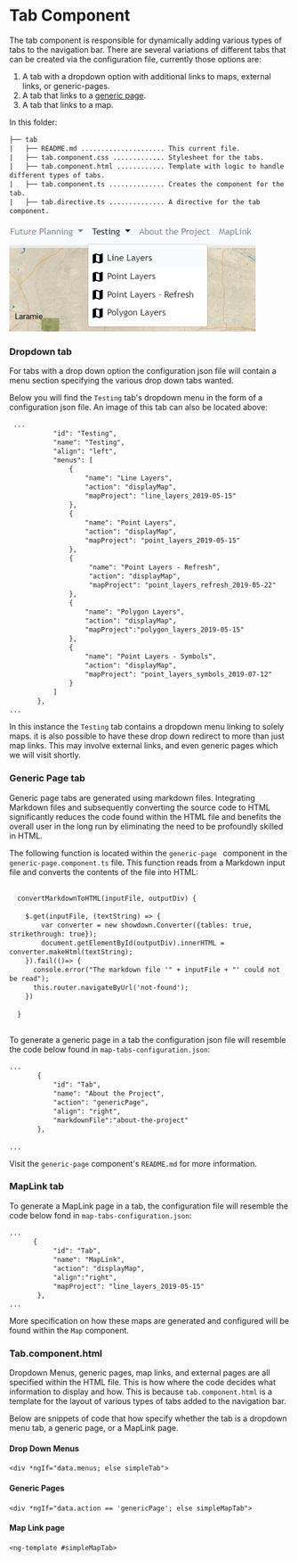 # Tab Component #

The tab component is responsible for dynamically adding various types of tabs to the navigation bar. There are several variations of different tabs that can be created via the configuration file, currently those options are: 

1. A tab with a dropdown option with additional links to maps, external links, or generic-pages.
2. A tab that links to a [generic page](../../generic-page/README.md).
3. A tab that links to a map.

In this folder:

```
├── tab
|   ├── README.md ..................... This current file.
|   ├── tab.component.css ............. Stylesheet for the tabs.
|   ├── tab.component.html ............ Template with logic to handle different types of tabs.
|   ├── tab.component.ts .............. Creates the component for the tab.
|   ├── tab.directive.ts .............. A directive for the tab component.
```

![tab-component](../../../../../doc/images/tab.png)

### Dropdown tab

For tabs with a drop down option the configuration json file will contain a menu section specifying the various drop down tabs wanted. 

Below you will find the ```Testing``` tab's dropdown menu in the form of a configuration json file. An image of this tab can also be located above:

```
 ...
   		   "id": "Testing",
           "name": "Testing",
           "align": "left",
           "menus": [
               {
                   "name": "Line Layers",
                   "action": "displayMap",
                   "mapProject": "line_layers_2019-05-15"
               },
               {
                   "name": "Point Layers",
                   "action": "displayMap",
                   "mapProject": "point_layers_2019-05-15"
               },
               {
                    "name": "Point Layers - Refresh",
                    "action": "displayMap",
                    "mapProject": "point_layers_refresh_2019-05-22"
               },
               {
                   "name": "Polygon Layers",
                   "action": "displayMap",
                   "mapProject":"polygon_layers_2019-05-15"
               },
               {
                   "name": "Point Layers - Symbols",
                   "action": "displayMap",
                   "mapProject": "point_layers_symbols_2019-07-12"
               }
           ]
       },
...
```

In this instance the ```Testing``` tab contains a dropdown menu linking to solely maps. it is also possible to have these drop down redirect to more than just map links. This may involve external links, and even generic pages which we will visit shortly.

### Generic Page tab

Generic page tabs are generated using markdown files. Integrating Markdown files and subsequently converting the source code to HTML significantly reduces the code found within the HTML file and benefits the overall user in the long run by eliminating the need to be profoundly skilled in HTML. 

The following function is located within the ``generic-page `` component in the ``generic-page.component.ts`` file. This function reads from a Markdown input file and converts the contents of the file into HTML:

```

  convertMarkdownToHTML(inputFile, outputDiv) {

    $.get(inputFile, (textString) => {
        var converter = new showdown.Converter({tables: true, strikethrough: true});
        document.getElementById(outputDiv).innerHTML = converter.makeHtml(textString);
    }).fail(()=> {
      console.error("The markdown file '" + inputFile + "' could not be read");
      this.router.navigateByUrl('not-found');
    })
    
  }


```



To generate a generic page in a tab the configuration json file will resemble the code below found in ``map-tabs-configuration.json``:

```
...
       {
           "id": "Tab",
           "name": "About the Project",
           "action": "genericPage",
           "align": "right",
           "markdownFile":"about-the-project"
       },

...
```

Visit the ``generic-page`` component's ``README.md`` for more information. 

### MapLink tab

To generate a MapLink page in a tab, the configuration file will resemble the code below fond in ``map-tabs-configuration.json``:

```
... 		
   	  {
           "id": "Tab",
           "name": "MapLink",
           "action": "displayMap",
           "align":"right",
           "mapProject": "line_layers_2019-05-15"
       },
...
```

More specification on how these maps are generated and configured will be found within the ```Map``` component. 

### Tab.component.html 

Dropdown Menus, generic pages, map links, and external pages are all specified within the HTML file. This is how where the code decides  what information to display and how. This is because ``tab.component.html`` is a template for the layout of various types of tabs added to the navigation bar. 

Below are snippets of code that how specify whether the tab is a dropdown menu tab, a generic page, or a MapLink page. 

#### Drop Down Menus

```
<div *ngIf="data.menus; else simpleTab">
```

#### Generic Pages

```
<div *ngIf="data.action == 'genericPage'; else simpleMapTab">
```

#### Map Link page 

```
<ng-template #simpleMapTab>
```



